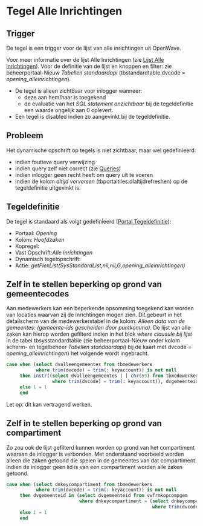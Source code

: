 # Tegel Alle Inrichtingen

## Trigger

De tegel is een trigger voor de lijst van alle inrichtingen uit OpenWave.

Voor meer informatie over de lijst Alle Inrichtingen (zie [Lijst Alle inrichtingen](/probleemoplossing/module_overstijgende_schermen/zaken_inrichtingen_locaties/inrichtingen.md)). Voor de definitie van de lijst en knoppen en filter: zie beheerportaal-Nieuw _Tabellen standaardapi_ (tbstandardtable.dvcode = _opening_alleinrichtingen_).

- De tegel is alleen zichtbaar voor inlogger wanneer:
  - deze aan hem/haar is toegekend
  - de evaluatie van het _SQL statement onzichtbaar_ bij de tegeldefinitie een waarde ongelijk aan 0 oplevert.
- Een tegel is disabled indien zo aangevinkt bij de tegeldefinitie.

## Probleem

Het dynamische opschrift op tegels is niet zichtbaar, maar wel gedefinieerd:

- indien foutieve query verwijzing
- indien query zelf niet correct (zie [Queries](/instellen_inrichten/queries.md))
- indien inlogger geen recht heeft om query uit te voeren
- indien de kolom _altijd verversen_ (tbportaltiles.dlaltijdrefreshen) op de tegeldefinitie uitgevinkt is.

## Tegeldefinitie

De tegel is standaard als volgt gedefinieerd ([Portal Tegeldefinitie](/instellen_inrichten/portaldefinitie/portal_tegel.md)):

- Portaal: _Opening_
- Kolom: _Hoofdzaken_
- Kopregel:
- Vast Opschrift:_Alle inrichtingen_
- Dynamisch tegelopschrift:
- Actie: _getFlexList(SysStandardList,nil,nil,G,opening_alleinrichtingen)_

## Zelf in te stellen beperking op grond van gemeentecodes

Aan medewerkers kan een beperkende opsomming toegekend kan worden van locaties waarvan zij de inrichtingen mogen zien. Dit gebeurt in het detailscherm van de medewerkerstabel in de kolom: _Alleen data van de gemeentes: (gemeente-ids gescheiden door puntkomma)_. De lijst van alle zaken kan hierop worden gefilterd indien in het blok _where clausule bij lijst_ in de tabel tbsysstandardtable (zie beheerportaal-Nieuw onder kolom scherm- en tegelbeheer _Tabellen standaardapi_) bij de kaart met dvcode = _opening_alleinrichtingen_) het volgende wordt ingebracht.

```sql
case when (select dvalleengemeentes from tbmedewerkers
           where trim(dvcode) = trim(: keyaccount)) is not null
     then instr((select dvalleengemeentes | | chr(59) from tbmedewerkers
                 where trim(dvcode) = trim(: keyaccount)), dvgemeenteid | | chr(59)) > 0
     else 1 = 1
     end
```

Let op: dit kan vertragend werken.

## Zelf in te stellen beperking op grond van compartiment

Zo zou ook de lijst gefilterd kunnen worden op grond van het compartiment waaraan de inlogger is verbonden. Met onderstaand voorbeeld worden alleen die zaken getoond die spelen in de gemeentes van dat compartiment. Indien de inlogger geen lid is van een compartiment worden alle zaken getoond.

```sql
case when (select dnkeycompartiment from tbmedewerkers
           where trim(dvcode) = trim(: keyaccount)) is not null
     then dvgemeenteid in (select dvgemeenteid from vwfrmkopcompgem
                           where dnkeycompartiment = (select dnkeycompartiment from tbmedewerkers
                                                      where trim(dvcode) = trim(: keyaccount)))
     else 1 = 1
     end
```
